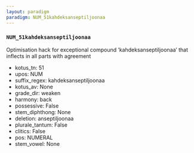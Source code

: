 ```yaml
---
layout: paradigm
paradigm: NUM_51kahdeksanseptiljoonaa
---
```

### ` NUM_51kahdeksanseptiljoonaa `

Optimisation hack for exceptional compound ’kahdeksanseptiljoonaa’ that inflects in all parts with agreement
* kotus_tn: 51
* upos: NUM
* suffix_regex: kahdeksanseptiljoonaa
* kotus_av: None
* grade_dir: weaken
* harmony: back
* possessive: False
* stem_diphthong: None
* deletion: anseptiljoonaa
* plurale_tantum: False
* clitics: False
* pos: NUMERAL
* stem_vowel: None
